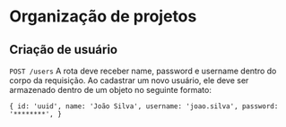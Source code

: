 # Organização de projetos

## Criação de usuário

`POST /users`
  A rota deve receber name, password e username dentro do corpo da requisição. Ao cadastrar um novo usuário, ele deve ser armazenado dentro de um objeto no seguinte formato:

``
{
    id: 'uuid',
    name: 'João Silva',
    username: 'joao.silva',
    password: '********',
}
``
